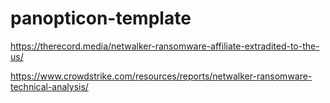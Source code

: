 # panopticon-template

https://therecord.media/netwalker-ransomware-affiliate-extradited-to-the-us/

https://www.crowdstrike.com/resources/reports/netwalker-ransomware-technical-analysis/
